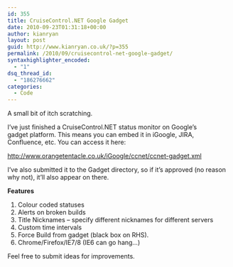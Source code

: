 ```yaml
---
id: 355
title: CruiseControl.NET Google Gadget
date: 2010-09-23T01:31:18+00:00
author: kianryan
layout: post
guid: http://www.kianryan.co.uk/?p=355
permalink: /2010/09/cruisecontrol-net-google-gadget/
syntaxhighlighter_encoded:
  - "1"
dsq_thread_id:
  - "186276662"
categories:
  - Code
---
```


<img style="float:right;padding:20px;" src="http://www.orangetentacle.co.uk/iGoogle/ccnet/screenshot.png" alt="" /> A small bit of itch scratching.

I&#8217;ve just finished a CruiseControl.NET status monitor on Google&#8217;s gadget platform. This means you can embed it in iGoogle, JIRA, Confluence, etc. You can access it here:

http://www.orangetentacle.co.uk/iGoogle/ccnet/ccnet-gadget.xml

I&#8217;ve also submitted it to the Gadget directory, so if it&#8217;s approved (no reason why not), it&#8217;ll also appear on there.

**Features**

  1. Colour coded statuses
  2. Alerts on broken builds
  3. Title Nicknames &#8211; specify different nicknames for different servers
  4. Custom time intervals
  5. Force Build from gadget (black box on RHS).
  6. Chrome/Firefox/IE7/8 (IE6 can go hang&#8230;)

Feel free to submit ideas for improvements.